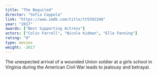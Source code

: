 ```yaml
---
title: "The Beguiled"
director: "Sofia Coppola"
link: "https://www.imdb.com/title/tt5592248"
year: "2017"
awards: ["Best Supporting Actress"]
actors: ["Colin Farrell", "Nicole Kidman", "Elle Fanning"]
rating: "8"
type: movies
weight: -2017
---
```

The unexpected arrival of a wounded Union soldier at a girls school in Virginia during the American Civil War leads to jealousy and betrayal. 